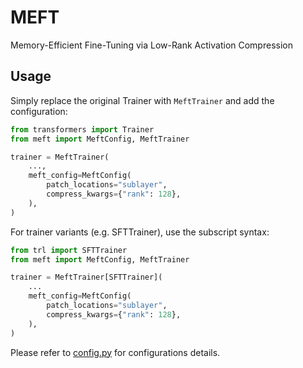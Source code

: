 # MEFT

Memory-Efficient Fine-Tuning via Low-Rank Activation Compression

## Usage

Simply replace the original Trainer with `MeftTrainer` and add the configuration:

```python
from transformers import Trainer
from meft import MeftConfig, MeftTrainer

trainer = MeftTrainer(
    ...,
    meft_config=MeftConfig(
        patch_locations="sublayer",
        compress_kwargs={"rank": 128},
    ),
)
```

For trainer variants (e.g. SFTTrainer), use the subscript syntax:
```python
from trl import SFTTrainer
from meft import MeftConfig, MeftTrainer

trainer = MeftTrainer[SFTTrainer](
    ...
    meft_config=MeftConfig(
        patch_locations="sublayer",
        compress_kwargs={"rank": 128},
    ),
)
```

Please refer to [config.py](config.py) for configurations details.
